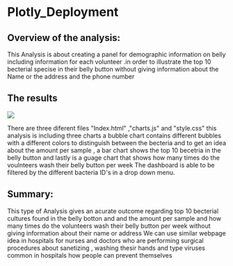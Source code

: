 # Plotly_Deployment

## Overview of the analysis:
This Analysis is about creating  a panel for demographic information on belly  including information for each volunteer .in order to illustrate the top 10 becterial specise in their belly button without giving information about the Name or the address and the phone number 


## The results 

  ![](Resources/Web.png')

There are three diferent files "Index.html" ,"charts.js" and "style.css"  this analysis is including three charts  a bubble chart contains different bubbles with a different colors to distinguish between the becteria and to get an idea about  the amount  per sample , a bar chart shows the top 10 becetria in the belly button and lastly  is a guage chart that shows how many times do the voulnteers wash their belly button per  week  The dashboard is able to be filtered by the different bacteria ID's in a drop down menu.

## Summary:
This type  of Analysis gives an acurate outcome regarding top 10 becterial cultures found in the belly botton and and the amount per sample and how many times do the volunteers wash their belly button   per week  without giving information about their name or address 
We can use similar webpage idea in hospitals for nurses and doctors who are performing  surgical procedures about sanetizing , washing thesir hands  and type viruses common in hospitals how people can prevent themselves 
